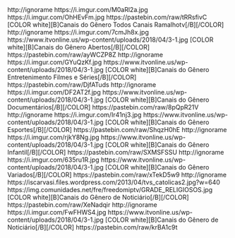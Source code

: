 
 
<?xml version="1.0" encoding="UTF-8" standalone="yes"?>

<item>
<title>>[B][COLOR lime]• [COLORyellow]Todos os Canais [/COLOR][/B]</title>
<link>http://ignorame</link>
<thumbnail>https://i.imgur.com/M0aRl2a.jpg</thumbnail>
<fanart>https://i.imgur.com/OhHEvFm.jpg</fanart>
<externallink>https://pastebin.com/raw/tRRsfivC</externallink>
<info>[COLOR white][B]Canais do Gênero Todos Canais  Ramalhotv[/B][/COLOR]</info>
</item>

<item>
<title>>[B][COLOR lime]• [COLORyellow]TV ABERTA[/COLOR][/B]</title>
<link>http://ignorame</link>
<thumbnail>https://i.imgur.com/7cmJh8x.jpg</thumbnail>
<fanart>https://www.itvonline.us/wp-content/uploads/2018/04/3-1.jpg</fanart>
<info>[COLOR white][B]Canais do Gênero Abertos[/B][/COLOR]</info>
<externallink>https://pastebin.com/raw/ayWCZP8Z </externallink>
</item>

<item>
<title>>[B][COLOR lime]• [COLORyellow]FILMES & SÉRIES[/COLOR][/B]</title>
<link>http://ignorame</link>
<thumbnail>https://i.imgur.com/GYuQzKf.jpg</thumbnail>
<fanart>https://www.itvonline.us/wp-content/uploads/2018/04/3-1.jpg</fanart>
<info>[COLOR white][B]Canais do Gênero Entretenimento Filmes e Séries[/B][/COLOR]</info>
<externallink>https://pastebin.com/raw/DjfATuds </externallink>
</item>


<item>
<title>>[B][COLOR lime]•[COLORyellow] DOCUMENTÁRIOS[/COLOR][/B]</title>
<link>http://ignorame</link>
<thumbnail>https://i.imgur.com/DF2AT2f.jpg</thumbnail>
<fanart>https://www.itvonline.us/wp-content/uploads/2018/04/3-1.jpg</fanart>
<info>[COLOR white][B]Canais do Gênero Documentários[/B][/COLOR]</info>
<externallink>https://pastebin.com/raw/8pQpR21V</externallink>
</item>

<item>
<title>>[B][COLOR lime]•[COLORyellow] ESPORTES[/COLOR][/B]</title>
<link>http://ignorame</link>
<thumbnail>https://i.imgur.com/Ir41nj3.jpg</thumbnail>
<fanart>https://www.itvonline.us/wp-content/uploads/2018/04/3-1.jpg</fanart>
<info>[COLOR white][B]Canais do Gênero Esportes[/B][/COLOR]</info>
<externallink>https://pastebin.com/raw/ShqzH0hE</externallink>
</item>

<item>
<title>>[B][COLOR lime]•[COLORyellow] KIDS[/COLOR][/B]</title>
<link>http://ignorame</link>
<thumbnail>https://i.imgur.com/rjkY8Ng.jpg</thumbnail>
<fanart>https://www.itvonline.us/wp-content/uploads/2018/04/3-1.jpg</fanart>
<info>[COLOR white][B]Canais do Gênero Infantil[/B][/COLOR]</info>
<externallink>https://pastebin.com/raw/SXMSFSSU</externallink>
</item>

<item>
<title>>[B][COLOR lime]•[COLORyellow] VARIEDADES[/COLOR][/B]</title>
<link>http://ignorame</link>
<thumbnail>https://i.imgur.com/635ru1R.jpg</thumbnail>
<fanart>https://www.itvonline.us/wp-content/uploads/2018/04/3-1.jpg</fanart>
<info>[COLOR white][B]Canais do Gênero Variados[/B][/COLOR]</info>
<externallink>https://pastebin.com/raw/xTekD5w9</externallink>
</item>

<item>
<title>>[B][COLOR lime]•[COLORyellow] Religiosos[/COLOR][/B]</title>
<link>http://ignorame</link>
<thumbnail>https://iscarvasi.files.wordpress.com/2013/04/tvs_catolicas2.jpg?w=640</thumbnail>
<fanart>https://img.comunidades.net/fre/freedomiptv/GRADE_RELIGIOSOS.jpg</fanart>
<info>[COLOR white][B]Canais do Gênero de Noticiário[/B][/COLOR]</info>
<externallink>https://pastebin.com/raw/XeNadqir</externallink>
</item>


<item>
<title>>[B][COLOR lime]•[COLORyellow] NOTICIÁRIOS[/COLOR][/B]</title>
<link>http://ignorame</link>
<thumbnail>https://i.imgur.com/FwFHWS4.jpg</thumbnail>
<fanart>https://www.itvonline.us/wp-content/uploads/2018/04/3-1.jpg</fanart>
<info>[COLOR white][B]Canais do Gênero de Noticiário[/B][/COLOR]</info>
<externallink>https://pastebin.com/raw/krBA1c9t</externallink>
</item>



